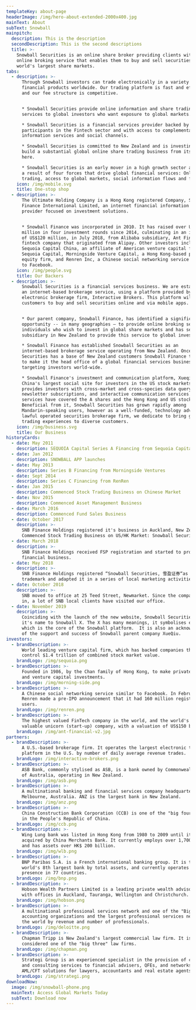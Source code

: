 ```yaml
---
templateKey: about-page
headerImage: /img/hero-about-extended-2000x400.jpg
mainText: About
subText: Snowball
mainpitch:
  description: This is the description
  secondDescription: This is the second descriptions
  title: >-
    Snowball Securities is an online share broker providing clients with an
    online broking service that enables them to buy and sell securities on the
    world's largest share markets.
tabs:
  - description: >-
      Through Snowball investors can trade electronically in a variety of
      financial products worldwide. Our trading platform is fast and efficient,
      and our fee structure is competitive.


      * Snowball Securities provide online information and share trading
      services to global investors who want exposure to global markets.

      * Snowball Securities is a financial services provider backed by leading
      participants in the Fintech sector and with access to complementary
      information services and social channels. 

      * Snowball Securities is committed to New Zealand and is investing to
      build a substantial global online share trading business from its base
      here.

      * Snowball Securities is an early mover in a high growth sector arising as
      a result of four forces that drive global financial services: Online
      trading, access to global markets, social information flows and fintech.
    icon: /img/mobile.svg
    title: One-stop shop
  - description: >-
      The Ultimate Holding Company is a Hong Kong registered Company, Snowball
      Finance International Limited, an internet financial information service
      provider focused on investment solutions.


      * Snowball Finance was incorporated in 2010. It has raised over US$173
      million in four investment rounds since 2014, culminating in an investment
      of US$120 million, in July 2018, from Alibaba subsidiary, Ant Financial, a
      fintech company that originated from Alipay. Other investors include
      Sequoia Capital China, an affiliate of American venture capital firm,
      Sequoia Capital, Morningside Venture Capital, a Hong Kong-based private
      equity firm, and Renren Inc, a Chinese social networking service similar
      to Facebook.
    icon: /img/people.svg
    title: Our Backers
  - description: >-
      Snowball Securities is a financial services business. We are establishing
      an internet-based brokerage service, using a platform provided by US-based
      electronic brokerage firm, Interactive Brokers. This platform will enable
      customers to buy and sell securities online and via mobile apps. 


      * Our parent company, Snowball Finance, has identified a significant
      opportunity -- in many geographies – to provide online broking services to
      individuals who wish to invest in global share markets and has set up a
      subsidiary in New Zealand to provide this service to global investors.

      * Snowball Finance has established Snowball Securities as an
      internet-based brokerage service operating from New Zealand. Once Snowball
      Securities has a base of New Zealand customers Snowball Finance then plans
      to make it the head office of a global financial services business
      targeting investors world-wide. 

      * Snowball Finance's investment and communication platform, Xueqiu.com, is
      China's largest social site for investors in the US stock markets. It
      provides investors with cross-market and cross-species data query,
      newsletter subscriptions, and interactive communication services. These
      services have covered the A shares and the Hong Kong and US stock markets.
      Beneficial from it, Snowball Securities has grown rapidly among
      Mandarin-speaking users, however as a well-funded, technology advanced and
      lawful operated securities brokerage firm, we dedicate to bring global
      trading experiences to diverse customers.
    icon: /img/business.svg
    title: Our Business
historyCards:
  - date: May 2011
    description: SEQUOIA Capital Series A Financing from Sequoia Capital
  - date: Jan 2012
    description: SNOWBALL APP launches
  - date: May 2013
    description: Series B Financing from Morningside Ventures
  - date: Sept 2014
    description: Series C Financing from RenRen
  - date: Jan 2015
    description: Commenced Stock Trading Business on Chinese Market
  - date: Nov 2015
    description: Commenced Asset Management Business
  - date: March 2016
    description: Commenced Fund Sales Business
  - date: October 2017
    description: >-
      SNB Finance Holdings registered it's business in Auckland, New Zealand.
      Commenced Stock Trading Business on US/HK Market: Snowball Securities
  - date: March 2018
    description: >-
      SNB Finance Holdings received FSP registration and started to provide
      financial business.
  - date: May 2018
    description: >-
      SNB Finance Holdings registered “Snowball Securities, 雪盈证券“as brand
      trademark and adapted it in a series of local marketing activities.
  - date: October 2018
    description: >-
      SNB moved to office at 25 Teed Street, Newmarket. Since the company moved
      in, a lot of SNB local clients have visited our office.
  - date: November 2019
    description: >-
      Coinciding with the launch of the new website, Snowball Securities changed
      it's name to Snowball X. The X has many meanings, it symbolises eXchange
      which is the core of the Snowball platform.  It is also an acknowledgement
      of the support and success of Snowball parent company XueQiu. 
investors:
  - brandDescription: >-
      World leading venture capital firm, which has backed companies that now
      control $1.4 trillion of combined stock market value.
    brandLogo: /img/sequoia.png
  - brandDescription: >-
      Founded in 1986, by the Chan family of Hong Kong, to make private equity
      and venture capital investments.
    brandLogo: /img/morning-side.png
  - brandDescription: >-
      A Chinese social networking service similar to Facebook. In February 2011,
      Renren made a pre-IPO announcement that it had 160 million registered
      users.
    brandLogo: /img/renren.png
  - brandDescription: >-
      The highest valued FinTech company in the world, and the world's most
      valuable unicorn (start-up) company, with a valuation of US$150 billion.
    brandLogo: /img/ant-financial-v2.jpg
partners:
  - brandDescription: >-
      A U.S.-based brokerage firm. It operates the largest electronic trading
      platform in the U.S. by number of daily average revenue trades.
    brandLogo: /img/interactive-brokers.png
  - brandDescription: >-
      ASB Bank, commonly stylised as ASB, is a bank owned by Commonwealth Bank
      of Australia, operating in New Zealand.
    brandLogo: /img/asb.png
  - brandDescription: >-
      A multinational banking and financial services company headquartered in
      Melbourne, Australia. ANZ is the largest bank in New Zealand.
    brandLogo: /img/anz.png
  - brandDescription: >-
      China Construction Bank Corporation (CCB) is one of the "big four" banks
      in the People's Republic of China. 
    brandLogo: /img/ccb.png
  - brandDescription: >-
      Wing Lung bank was listed in Hong Kong from 1980 to 2009 until it was
      acquired by China Merchants Bank. It currently employs over 1,700 people
      and has assets over HK$ 200 billion.
    brandLogo: /img/wlb.png
  - brandDescription: >-
      BNP Paribas S.A. is a French international banking group. It is the
      world's 8th largest bank by total assets, and currently operates with a
      presence in 77 countries.
    brandLogo: /img/bnp.png
  - brandDescription: >-
      Hobson Wealth Partners Limited is a leading private wealth advisory team
      with offices in Auckland, Tauranga, Wellington and Christchurch.
    brandLogo: /img/hobson.png
  - brandDescription: >-
      A multinational professional services network and one of the "Big Four"
      accounting organizations and the largest professional services network in
      the world by revenue and number of professionals.
    brandLogo: /img/deloitte.png
  - brandDescription: >-
      Chapman Tripp is New Zealand's largest commercial law firm. It is
      considered one of the "big three" law firms.
    brandLogo: /img/chapman.png
  - brandDescription: >-
      Strategi Group is an experienced specialist in the provision of compliance
      and consulting services to financial advisers, QFEs, and networks, and
      AML/CFT solutions for lawyers, accountants and real estate agents.
    brandLogo: /img/strategi.png
downloadNow:
  image: /img/snowball-phone.png
  mainText: Access Global Markets Today
  subText: Download now
---
```


